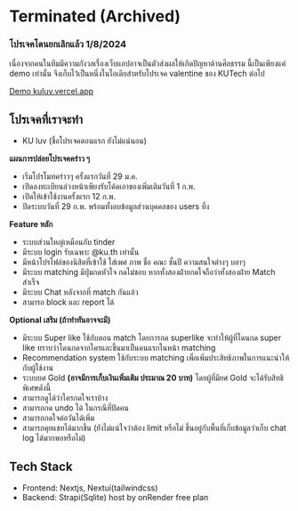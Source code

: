 # Terminated (Archived)

### โปรเจคโดนยกเลิกแล้ว 1/8/2024

เนื่องจากคนในทีมมีความกังวลเรื่องเว็บแอปอาจเป็นตัวส่งผลให้เกิดปัญหาด้านศีลธรรม นี้เป็นเพียงแค่ demo เท่านั้น จึงเก็บไว้เป็นหนึ่งในไอเดียสำหรับโปรเจค valentine ของ KUTech ต่อไป

[Demo kuluv.vercel.app](kuluv.vercel.app)

## โปรเจคที่เราจะทำ

- KU luv (ชื่อโปรเจคตอนแรก ยังไม่แน่นอน)

**แผนการปล่อยโปรเจคคร่าว ๆ**

- เริ่มโปรโมทคร่าวๆ ครั้งแรกวันที่ 29 ม.ค.
- เปิดลงทะเบียนล่วงหน้าเพียงรับโค้ดเอาของเพิ่มเติมวันที่ 1 ก.พ.
- เปิดให้เข้าใช้งานครั้งแรก 12 ก.พ.
- ปิดระบบวันที่ 29 ก.พ. พร้อมทั้งลบข้อมูลส่วนบุคคลของ users ทิ้ง

**Feature หลัก**

- ระบบส่วนใหญ่เหมือนกับ tinder
- มีระบบ login รับเฉพาะ @ku.th เท่านั้น
- มีหน้าโปรไฟล์ของนิสิตที่เข้าใช้ ใส่เพศ ภาพ ชื่อ คณะ ชั้นปี ความสนใจต่างๆ บลาๆ
- มีระบบ matching มีปุ่มกดหัวใจ กดไม่ชอบ หากทั้งสองฝ่ายกดใจถือว่าทั้งสองฝ่าย Match สำเร็จ
- มีระบบ Chat หลังจากที่ match กันแล้ว
- สามารถ block และ report ได้

**Optional เสริม (ถ้าทำทันอาจจะมี)**

- มีระบบ Super like ใช้กับตอน match โดยการกด superlike จะทำให้ผู้ที่โดนกด super like ทราบว่าโดนกดจากใครและขึ้นมาเป็นคนแรกในหน้า matching
- Recommendation system ใช้กับระบบ matching เพื่อเพิ่มประสิทธิภาพในการแนะนำให้กับผู้ใช้งาน
- ระบบยศ Gold **(อาจมีการเก็บเงินเพิ่มเติม ประมาณ 20 บาท)** โดยผู้ที่มียศ Gold จะได้รับสิทธิพิเศษดังนี้
- สามารถดูได้ว่าใครกดใจเราบ้าง
- สามารถกด undo ได้ ในกรณีที่ปัดคน
- สามารถกดใจต่อวันได้เพิ่ม
- สามารถคุยแชทได้มากขึ้น (ยังไม่แน่ใจว่าต้อง limit หรือไม่ ขึ้นอยู่กับพื้นที่เก็บข้อมูลว่าเก็บ chat log ได้มากพอหรือไม่)

## Tech Stack

- Frontend: Nextjs, Nextui(tailwindcss)
- Backend: Strapi(Sqlite) host by onRender free plan
